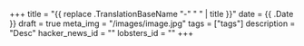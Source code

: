 +++
title = "{{ replace .TranslationBaseName "-" " " | title }}"
date = {{ .Date }}
draft = true
meta_img = "/images/image.jpg"
tags = ["tags"]
description = "Desc"
hacker_news_id = ""
lobsters_id = ""
+++
